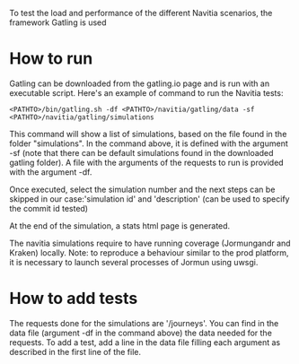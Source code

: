 To test the load and performance of the different Navitia scenarios, the framework Gatling is used

How to run
===========

Gatling can be downloaded from the gatling.io page and is run with an executable script.
Here's an example of command to run the Navitia tests:
```
<PATHTO>/bin/gatling.sh -df <PATHTO>/navitia/gatling/data -sf <PATHTO>/navitia/gatling/simulations
```
This command will show a list of simulations, based on the file found in the folder "simulations". In the command above, it is defined with the argument -sf (note that there can be default simulations found in the downloaded gatling folder).
A file with the arguments of the requests to run is provided with the argument -df.

Once executed, select the simulation number and the next steps can be skipped in our case:'simulation id' and 'description' (can be used to specify the commit id tested)

At the end of the simulation, a stats html page is generated.

The navitia simulations require to have running coverage (Jormungandr and Kraken) locally.
Note: to reproduce a behaviour similar to the prod platform, it is necessary to launch several processes of Jormun using uwsgi.

How to add tests
================

The requests done for the simulations are '/journeys'. You can find in the data file (argument -df in the command above) the data needed for the requests. To add a test, add a line in the data file filling each argument as described in the first line of the file.
